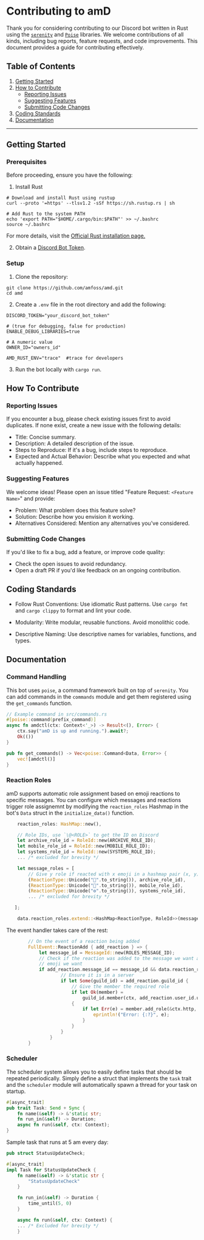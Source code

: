 # Contributing to amD

Thank you for considering contributing to our Discord bot written in Rust using the [`serenity`](https://github.com/serenity-rs/serenity) and [`Poise`](https://github.com/serenity-rs/poise) libraries. We welcome contributions of all kinds, including bug reports, feature requests, and code improvements. This document provides a guide for contributing effectively.

## Table of Contents

1. [Getting Started](#getting-started)
2. [How to Contribute](#how-to-contribute)
    - [Reporting Issues](#reporting-issues)
    - [Suggesting Features](#suggesting-features)
    - [Submitting Code Changes](#submitting-code-changes)
3. [Coding Standards](#coding-standards)
4. [Documentation](#documentation)

---

## Getting Started

### Prerequisites
Before proceeding, ensure you have the following:

1. Install Rust


```
# Download and install Rust using rustup
curl --proto '=https' --tlsv1.2 -sSf https://sh.rustup.rs | sh  

# Add Rust to the system PATH
echo 'export PATH="$HOME/.cargo/bin:$PATH"' >> ~/.bashrc  
source ~/.bashrc  
````
For more details, visit the [Official Rust installation page.](https://www.rust-lang.org/tools/install)

2. Obtain a [Discord Bot Token](https://discord.com/developers/).

### Setup

1. Clone the repository:
```
git clone https://github.com/amfoss/amd.git
cd amd
```

2. Create a `.env` file in the root directory and add the following:
```
DISCORD_TOKEN="your_discord_bot_token"

# (true for debugging, false for production)
ENABLE_DEBUG_LIBRARIES=true

# A numeric value
OWNER_ID="owners_id"

AMD_RUST_ENV="trace"  #trace for developers

```
3. Run the bot locally with `cargo run`. 


## How To Contribute

### Reporting Issues

If you encounter a bug, please check existing issues first to avoid duplicates. If none exist, create a new issue with the following details:

*  Title: Concise summary.
* Description: A detailed description of the issue.
*  Steps to Reproduce: If it's a bug, include steps to reproduce.
* Expected and Actual Behavior: Describe what you expected and what actually happened.

### Suggesting Features

We welcome ideas! Please open an issue titled "Feature Request: `<Feature Name>`" and provide:

* Problem: What problem does this feature solve?
* Solution: Describe how you envision it working.
* Alternatives Considered: Mention any alternatives you've considered.

### Submitting Code Changes

If you'd like to fix a bug, add a feature, or improve code quality:

* Check the open issues to avoid redundancy.
* Open a draft PR if you'd like feedback on an ongoing contribution.

## Coding Standards

* Follow Rust Conventions: Use idiomatic Rust patterns. Use `cargo fmt` and `cargo clippy` to format and lint your code.

* Modularity: Write modular, reusable functions. Avoid monolithic code.

* Descriptive Naming: Use descriptive names for variables, functions, and types.

## Documentation

### Command Handling

This bot uses `poise`, a command framework built on top of `serenity`. You can add commands in the `commands` module and get them registered using the `get_commands` function.

```rust
// Example command in src/commands.rs
#[poise::command(prefix_command)]
async fn amdctl(ctx: Context<'_>) -> Result<(), Error> {
    ctx.say("amD is up and running.").await?;
    Ok(())
}

pub fn get_commands() -> Vec<poise::Command<Data, Error>> {
    vec![amdctl()]
}
```

### Reaction Roles

amD supports automatic role assignment based on emoji reactions to specific messages. You can configure which messages and reactions trigger role assignemnt by modifying the `reaction_roles` Hashmap in the bot's `Data` struct in the `initialize_data()` function.

```rust
    reaction_roles: HashMap::new(),

    // Role IDs, use `\@<ROLE>` to get the ID on Discord
    let archive_role_id = RoleId::new(ARCHIVE_ROLE_ID);
    let mobile_role_id = RoleId::new(MOBILE_ROLE_ID);
    let systems_role_id = RoleId::new(SYSTEMS_ROLE_ID);
    ... /* excluded for brevity */

    let message_roles = [
        // Give y role if reacted with x emoji in a hashmap pair (x, y)
        (ReactionType::Unicode("📁".to_string()), archive_role_id),
        (ReactionType::Unicode("📱".to_string()), mobile_role_id),
        (ReactionType::Unicode("⚙️".to_string()), systems_role_id),
        ... /* excluded for brevity */

   ];

    data.reaction_roles.extend::<HashMap<ReactionType, RoleId>>(message_roles.into());

```

The event handler takes care of the rest:

```rust
        // On the event of a reaction being added
        FullEvent::ReactionAdd { add_reaction } => {
            let message_id = MessageId::new(ROLES_MESSAGE_ID);
            // Check if the reaction was added to the message we want and if it is reacted with the
            // emoji we want
            if add_reaction.message_id == message_id && data.reaction_roles.contains_key(&add_reaction.emoji) {
                    // Ensure it is in a server
                    if let Some(guild_id) = add_reaction.guild_id {
                        // Give the member the required role
                        if let Ok(member) =
                            guild_id.member(ctx, add_reaction.user_id.unwrap()).await
                        {
                            if let Err(e) = member.add_role(&ctx.http, data.reaction_roles.get(&add_reaction.emoji).expect("Hard coded value verified earlier.")).await {
                                eprintln!("Error: {:?}", e);
                            }
                        }
                    }
                }
        }
```

### Scheduler

The scheduler system allows you to easily define tasks that should be repeated periodically. Simply define a struct that implements the `task` trait and the `scheduler` module will automatically spawn a thread for your task on startup.

```rust
#[async_trait]
pub trait Task: Send + Sync {
    fn name(&self) -> &'static str;
    fn run_in(&self) -> Duration;
    async fn run(&self, ctx: Context);
}

```
Sample task that runs at 5 am every day:

```rust
pub struct StatusUpdateCheck;

#[async_trait]
impl Task for StatusUpdateCheck {
    fn name(&self) -> &'static str {
        "StatusUpdateCheck"
    }

    fn run_in(&self) -> Duration {
        time_until(5, 0)
    }

    async fn run(&self, ctx: Context) {
    ... /* Excluded for brevity */
    }
```
